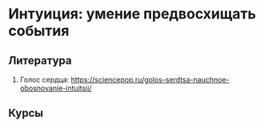 # Интуиция: умение предвосхищать события

## Литература
1. Голос сердца: https://sciencepop.ru/golos-serdtsa-nauchnoe-obosnovanie-intuitsii/

## Курсы

